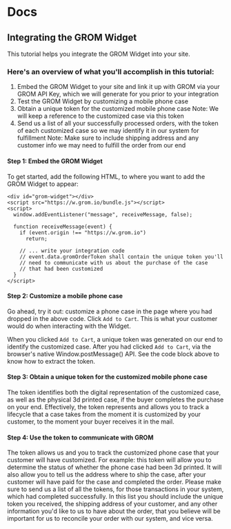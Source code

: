 # Docs

## Integrating the GROM Widget

This tutorial helps you integrate the GROM Widget into your site.

### Here's an overview of what you'll accomplish in this tutorial:

1. Embed the GROM Widget to your site and link it up with GROM via your GROM API Key, which we will generate for you prior to your integration
2. Test the GROM Widget by customizing a mobile phone case
3. Obtain a unique token for the customized mobile phone case
   Note: We will keep a reference to the customized case via this token
4. Send us a list of all your successfully processed orders, with the token of each customized case so we may identify it in our system for fulfillment
   Note: Make sure to include shipping address and any customer info we may need to fulfill the order from our end

#### Step 1: Embed the GROM Widget

To get started, add the following HTML, to where you want to add the GROM Widget to appear:

```
<div id="grom-widget"></div>
<script src="https://w.grom.io/bundle.js"></script>
<script>
  window.addEventListener("message", receiveMessage, false);

  function receiveMessage(event) {
    if (event.origin !== "https://w.grom.io")
      return;

    // ... write your integration code
    // event.data.gromOrderToken shall contain the unique token you'll
    // need to communicate with us about the purchase of the case
    // that had been customized
  }
</script>
```

#### Step 2: Customize a mobile phone case

Go ahead, try it out: customize a phone case in the page where you had dropped in the above code. Click `Add to Cart`. This is what your customer would do when interacting with the Widget.

When you clicked `Add to Cart`, a unique token was generated on our end to identify the customized case. After you had clicked `Add to Cart`, via the browser's native Window.postMessage() API. See the code block above to know how to extract the token. 

#### Step 3: Obtain a unique token for the customized mobile phone case

The token identifies both the digital representation of the customized case, as well as the physical 3d printed case, if the buyer completes the purchase on your end. Effectively, the token represents and allows you to track a lifecycle that a case takes from the moment it is customized by your customer, to the moment your buyer receives it in the mail.

#### Step 4: Use the token to communicate with GROM

The token allows us and you to track the customized phone case that your customer will have customized. For example: this token will allow you to determine the status of whether the phone case had been 3d printed. It will also allow you to tell us the address where to ship the case, after your customer will have paid for the case and completed the order. Please make sure to send us a list of all the tokens, for those transactions in your system, which had completed successfully. In this list you should include the unique token you received, the shipping address of your customer, and any other information you'd like to us to have about the order, that you believe will be important for us to reconcile your order with our system, and vice versa.  
